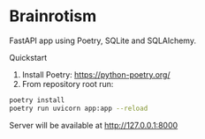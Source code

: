 # Brainrotism

FastAPI app using Poetry, SQLite and SQLAlchemy.

Quickstart

1. Install Poetry: https://python-poetry.org/
2. From repository root run:

```bash
poetry install
poetry run uvicorn app:app --reload
```

Server will be available at http://127.0.0.1:8000

